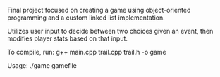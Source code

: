 Final project focused on creating a game using object-oriented programming and a custom linked list implementation.

Utilizes user input to decide between two choices given an event, then modifies player stats based on that input. 

To compile, run: g++ main.cpp trail.cpp trail.h -o game

Usage: ./game gamefile

